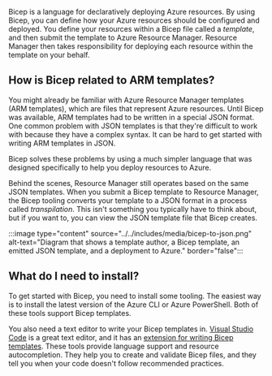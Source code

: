 Bicep is a language for declaratively deploying Azure resources. By using Bicep, you can define how your Azure resources should be configured and deployed. You define your resources within a Bicep file called a _template_, and then submit the template to Azure Resource Manager. Resource Manager then takes responsibility for deploying each resource within the template on your behalf.

## How is Bicep related to ARM templates?

You might already be familiar with Azure Resource Manager templates (ARM templates), which are files that represent Azure resources. Until Bicep was available, ARM templates had to be written in a special JSON format. One common problem with JSON templates is that they're difficult to work with because they have a complex syntax. It can be hard to get started with writing ARM templates in JSON.

Bicep solves these problems by using a much simpler language that was designed specifically to help you deploy resources to Azure.

Behind the scenes, Resource Manager still operates based on the same JSON templates. When you submit a Bicep template to Resource Manager, the Bicep tooling converts your template to a JSON format in a process called _transpilation_. This isn't something you typically have to think about, but if you want to, you can view the JSON template file that Bicep creates.

:::image type="content" source="../../includes/media/bicep-to-json.png" alt-text="Diagram that shows a template author, a Bicep template, an emitted JSON template, and a deployment to Azure." border="false":::

## What do I need to install?

To get started with Bicep, you need to install some tooling. The easiest way is to install the latest version of the Azure CLI or Azure PowerShell. Both of these tools support Bicep templates.

You also need a text editor to write your Bicep templates in. [Visual Studio Code](https://code.visualstudio.com/) is a great text editor, and it has an [extension for writing Bicep templates](https://marketplace.visualstudio.com/items?itemName=ms-azuretools.vscode-bicep). These tools provide language support and resource autocompletion. They help you to create and validate Bicep files, and they tell you when your code doesn't follow recommended practices.
